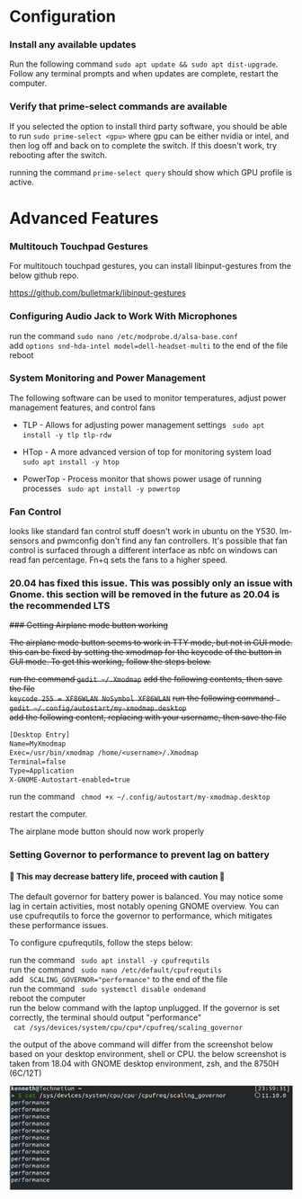 # Configuration

### Install any available updates
Run the following command `sudo apt update && sudo apt dist-upgrade`. Follow any terminal prompts and when updates are complete, restart the computer. 

### Verify that prime-select commands are available
If you selected the option to install third party software, you should be able to run ` sudo prime-select <gpu> ` where gpu can be either nvidia or intel, and then log off and back on to complete the switch. If this doesn't work, try rebooting after the switch.

running the command ` prime-select query ` should show which GPU profile is active.


# Advanced Features

### Multitouch Touchpad Gestures

For multitouch touchpad gestures, you can install libinput-gestures from the below github repo.

https://github.com/bulletmark/libinput-gestures

### Configuring Audio Jack to Work With Microphones

run the command `sudo nano /etc/modprobe.d/alsa-base.conf`    
add `options snd-hda-intel model=dell-headset-multi` to the end of the file    
reboot    

### System Monitoring and Power Management

The following software can be used to monitor temperatures, adjust power management features, and control fans

* TLP - Allows for adjusting power management settings
     ` sudo apt install -y tlp tlp-rdw`    

* HTop - A more advanced version of top for monitoring system load
      ` sudo apt install -y htop`

* PowerTop - Process monitor that shows power usage of running processes
      ` sudo apt install -y powertop`
      
### Fan Control

looks like standard fan control stuff doesn't work in ubuntu on the Y530. lm-sensors and pwmconfig don't find any fan controllers. It's possible that fan control is surfaced through a different interface as nbfc on windows can read fan percentage. Fn+q sets the fans to a higher speed.

### 20.04 has fixed this issue. This was possibly only an issue with Gnome. this section will be removed in the future as 20.04 is the recommended LTS
~~### Getting Airplane mode button working~~

~~The airplane mode button seems to work in TTY mode, but not in GUI mode. this can be fixed by setting the xmodmap for the keycode of the button in GUI mode. To get this working, follow the steps below.~~

~~run the command `gedit ~/.Xmodmap`~~
~~add the following contents, then save the file~~   
~~` keycode 255 = XF86WLAN NoSymbol XF86WLAN `~~
~~run the following command ` gedit ~/.config/autostart/my-xmodmap.desktop`~~    
~~add the following content, replacing <username> with your username, then save the file~~         

``` 
[Desktop Entry]
Name=MyXmodmap   
Exec=/usr/bin/xmodmap /home/<username>/.Xmodmap
Terminal=false
Type=Application
X-GNOME-Autostart-enabled=true
```
 
run the command ` chmod +x ~/.config/autostart/my-xmodmap.desktop`

restart the computer. 

The airplane mode button should now work properly

### Setting Governor to performance to prevent lag on battery

#### :no_entry_sign: This may decrease battery life, proceed with caution :no_entry_sign:

The default governor for battery power is balanced. You may notice some lag in certain activities, most notably opening GNOME overview. You can use cpufrequtils to force the governor to performance, which mitigates these performance issues.

To configure cpufrequtils, follow the steps below:     

run the command ` sudo apt install -y cpufrequtils`    
run the command ` sudo nano /etc/default/cpufrequtils`    
add ` SCALING_GOVERNOR="performance"` to the end of the file     
run the command ` sudo systemctl disable ondemand`    
reboot the computer     
run the below command with the laptop unplugged. If the governor is set correctly, the terminal should output "performance"       
` cat /sys/devices/system/cpu/cpu*/cpufreq/scaling_governor`   

the output of the above command will differ from the screenshot below based on your desktop environment, shell or CPU. the below screenshot is taken from 18.04 with GNOME desktop environment, zsh, and the 8750H (6C/12T)    

![CPU Freq Utils](../Images/cpufreqUtils.png)
